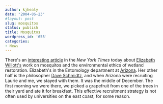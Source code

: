 ```yaml
---
author: kjhealy
date: "2004-06-23"
#layout: post
slug: mosquitos
status: publish
title: Mosquitos
wordpress_id: '655'
categories:
- News
---
```


There's an [interesting article](http://www.nytimes.com/2004/06/22/science/22side.html?8hpib) in the *New York Times* today about [Elizabeth Willott's](http://research.biology.arizona.edu/mosquito/willott.html) work on mosquitos and the environmental ethics of wetland restoration. Elizabeth's in the Entomology department at [Arizona](http://www.cs.arizona.edu/camera/). Her other half is the philosopher [Dave Schmidtz](http://info-center.ccit.arizona.edu/~phil/faculty/dschmidtz.htm), and when Arizona were recruiting Laurie and me, we stayed with them. It was the middle of December. The first morning we were there, we picked a grapefruit from one of the trees in their yard and ate it for breakfast. This effective recruitment strategy is not often used by universities on the east coast, for some reason.
